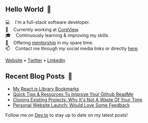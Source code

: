 ## Hello World &nbsp;:wave:

:computer: &nbsp;&nbsp; I'm a full-stack software developer.<br/>
:briefcase: &nbsp;&nbsp; Currently working at [CoreView](https://coreview.com).<br/>
:mortar_board: &nbsp;&nbsp; Continuously learning & improving my skills.<br/>
:school: &nbsp;&nbsp; Offering [mentorship](https://michaelgee.com/mentorship) in my spare time.<br/>
:mailbox: &nbsp;&nbsp; Contact me through my social media links or directly [here](https://michaelgee.com/contact).<br/>

[Website](https://michaelgee.com) • [Twitter](https://twitter.com/michaelgee7) • [LinkedIn](https://www.linkedin.com/in/michael-gee)

## Recent Blog Posts &nbsp;:closed_book:

<!-- BLOG-POST-LIST:START -->
- [My React.js Library Bookmarks](https://dev.to/michaelgee/my-react-js-library-bookmarks-o6e)
- [Quick Tips & Resources To Improve Your Github ReadMe](https://dev.to/michaelgee/quick-tips-resources-to-improve-your-github-readme-11le)
- [Cloning Existing Projects: Why It's Not A Waste Of Your Time](https://dev.to/michaelgee/cloning-existing-projects-why-it-s-not-a-waste-of-your-time-5he3)
- [Personal Website Launch: Would Love Some Feedback](https://dev.to/michaelgee/personal-website-launch-would-love-some-feedback-2348)
<!-- BLOG-POST-LIST:END -->

Follow me on [Dev.to](https://dev.to/michaelgee) to stay up to date on my latest posts!
